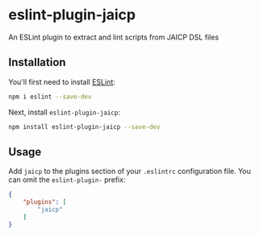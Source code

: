 # eslint-plugin-jaicp

An ESLint plugin to extract and lint scripts from JAICP DSL files

## Installation

You'll first need to install [ESLint](https://eslint.org/):

```sh
npm i eslint --save-dev
```

Next, install `eslint-plugin-jaicp`:

```sh
npm install eslint-plugin-jaicp --save-dev
```

## Usage

Add `jaicp` to the plugins section of your `.eslintrc` configuration file. You can omit the `eslint-plugin-` prefix:

```json
{
    "plugins": [
        "jaicp"
    ]
}
```
